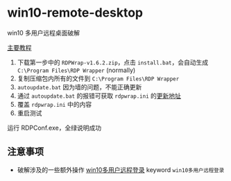 # win10-remote-desktop

win10 多用户远程桌面破解

[主要教程](https://github.com/asmtron/rdpwrap/blob/master/binary-download.md)

1. 下载第一步中的 `RDPWrap-v1.6.2.zip`，点击 `install.bat`，会自动生成 `C:\Program Files\RDP Wrapper` (normally)
2. 复制压缩包内所有的文件到 `C:\Program Files\RDP Wrapper`
3. `autoupdate.bat` 因为墙的问题，不能正确更新
4. 通过 `autoupdate.bat` 的报错可获取 `rdpwrap.ini` 的[更新地址](https://raw.githubusercontent.com/asmtron/rdpwrap/master/res/rdpwrap.ini)
5. 覆盖 `rdpwrap.ini` 中的内容
6. 重启测试
 
运行 RDPConf.exe，全绿说明成功

## 注意事项
- 破解涉及的一些额外操作 [win10多用户远程登录](https://www.cnblogs.com/wmxl/p/10037326.html) keyword `win10多用户远程登录`
